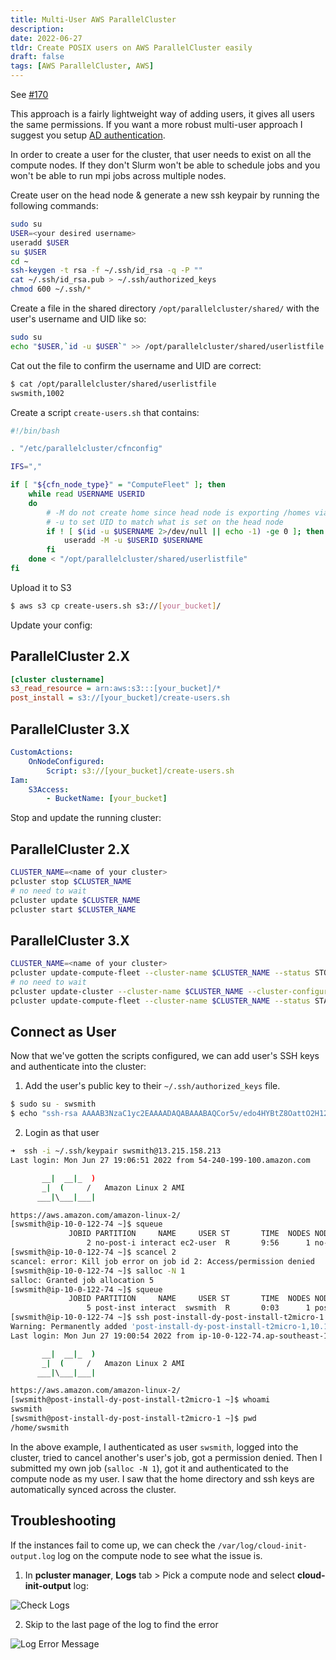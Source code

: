 ```yaml
---
title: Multi-User AWS ParallelCluster
description:
date: 2022-06-27
tldr: Create POSIX users on AWS ParallelCluster easily
draft: false
tags: [AWS ParallelCluster, AWS]
---
```


See [#170](https://github.com/aws/aws-parallelcluster/issues/170#issuecomment-364270330)

This approach is a fairly lightweight way of adding users, it gives all users the same permissions. If you want a more robust multi-user approach I suggest you setup [AD authentication](https://aws.amazon.com/blogs/opensource/managing-aws-parallelcluster-ssh-users-with-openldap/).

In order to create a user for the cluster, that user needs to exist on all the compute nodes. If they don't Slurm won't be able to schedule jobs and you won't be able to run mpi jobs across multiple nodes.

Create user on the head node & generate a new ssh keypair by running the following commands:

```bash
sudo su
USER=<your desired username>
useradd $USER
su $USER
cd ~
ssh-keygen -t rsa -f ~/.ssh/id_rsa -q -P ""
cat ~/.ssh/id_rsa.pub > ~/.ssh/authorized_keys
chmod 600 ~/.ssh/*
```

Create a file in the shared directory `/opt/parallelcluster/shared/` with the user's username and UID like so:

```bash
sudo su
echo "$USER,`id -u $USER`" >> /opt/parallelcluster/shared/userlistfile
```

Cat out the file to confirm the username and UID are correct:

```bash
$ cat /opt/parallelcluster/shared/userlistfile
swsmith,1002
```

Create a script `create-users.sh` that contains:

```bash
#!/bin/bash

. "/etc/parallelcluster/cfnconfig"

IFS=","

if [ "${cfn_node_type}" = "ComputeFleet" ]; then
    while read USERNAME USERID
    do
        # -M do not create home since head node is exporting /homes via NFS
        # -u to set UID to match what is set on the head node
        if ! [ $(id -u $USERNAME 2>/dev/null || echo -1) -ge 0 ]; then
            useradd -M -u $USERID $USERNAME
        fi
    done < "/opt/parallelcluster/shared/userlistfile"
fi
```

Upload it to S3

```bash
$ aws s3 cp create-users.sh s3://[your_bucket]/
```

Update your config:

## ParallelCluster 2.X

```ini
[cluster clustername]
s3_read_resource = arn:aws:s3:::[your_bucket]/*
post_install = s3://[your_bucket]/create-users.sh
```

## ParallelCluster 3.X

```yaml
CustomActions:
    OnNodeConfigured:
        Script: s3://[your_bucket]/create-users.sh
Iam:
    S3Access:
        - BucketName: [your_bucket]
```

Stop and update the running cluster:

## ParallelCluster 2.X

```bash
CLUSTER_NAME=<name of your cluster>
pcluster stop $CLUSTER_NAME
# no need to wait 
pcluster update $CLUSTER_NAME
pcluster start $CLUSTER_NAME
```

## ParallelCluster 3.X

```bash
CLUSTER_NAME=<name of your cluster>
pcluster update-compute-fleet --cluster-name $CLUSTER_NAME --status STOP_REQUESTED
# no need to wait 
pcluster update-cluster --cluster-name $CLUSTER_NAME --cluster-configuration /path/to/config.yaml
pcluster update-compute-fleet --cluster-name $CLUSTER_NAME --status START_REQUESTED
```

## Connect as User

Now that we've gotten the scripts configured, we can add user's SSH keys and authenticate into the cluster:

1. Add the user's public key to their `~/.ssh/authorized_keys` file.

```bash
$ sudo su - swsmith
$ echo "ssh-rsa AAAAB3NzaC1yc2EAAAADAQABAAABAQCor5v/edo4HYBtZ8OattO2H12o2kO2tRVDeHc5Odq7L6KUYy1hiZRJYD9wVNvwra656CtCQXaK3whD3NpRaVTg6/NccBvyYPNXw7XyZswC0LsQnn9JMxOi9twKA1iBHj44UupEZFw0MqBBIjg7Xn4pqTMrMcwpoFjWGfAPM4F22FIgMypMs3LCBJ37G0hfVvSlnFp1iV/VA9O5B+CGEWxBLX06QIjpO3nzTjToHlRYWVgqJ7086V3wbPkbaJi/FrXH0TJkZ/FC2rK7B7J0mEcImwv/ZQBIPs46rYaFyxA0F1VDLN+D73AHNJukz6wXtIj1iYbXEpqRH0j8fYLSl6i7" >> ~/.ssh/authorized_keys
```

2. Login as that user

```bash
➜  ssh -i ~/.ssh/keypair swsmith@13.215.158.213
Last login: Mon Jun 27 19:06:51 2022 from 54-240-199-100.amazon.com

       __|  __|_  )
       _|  (     /   Amazon Linux 2 AMI
      ___|\___|___|

https://aws.amazon.com/amazon-linux-2/
[swsmith@ip-10-0-122-74 ~]$ squeue
             JOBID PARTITION     NAME     USER ST       TIME  NODES NODELIST(REASON)
                 2 no-post-i interact ec2-user  R       9:56      1 no-post-install-dy-no-post-install-c5nlarge-1
[swsmith@ip-10-0-122-74 ~]$ scancel 2
scancel: error: Kill job error on job id 2: Access/permission denied
[swsmith@ip-10-0-122-74 ~]$ salloc -N 1
salloc: Granted job allocation 5
[swsmith@ip-10-0-122-74 ~]$ squeue
             JOBID PARTITION     NAME     USER ST       TIME  NODES NODELIST(REASON)
                 5 post-inst interact  swsmith  R       0:03      1 post-install-dy-post-install-t2micro-1
[swsmith@ip-10-0-122-74 ~]$ ssh post-install-dy-post-install-t2micro-1
Warning: Permanently added 'post-install-dy-post-install-t2micro-1,10.1.98.68' (ECDSA) to the list of known hosts.
Last login: Mon Jun 27 19:00:54 2022 from ip-10-0-122-74.ap-southeast-1.compute.internal

       __|  __|_  )
       _|  (     /   Amazon Linux 2 AMI
      ___|\___|___|

https://aws.amazon.com/amazon-linux-2/
[swsmith@post-install-dy-post-install-t2micro-1 ~]$ whoami
swsmith
[swsmith@post-install-dy-post-install-t2micro-1 ~]$ pwd
/home/swsmith
```

In the above example, I authenticated as user `swsmith`, logged into the cluster, tried to cancel another's user's job, got a permission denied. Then I submitted my own job (`salloc -N 1`), got it and authenticated to the compute node as my user. I saw that the home directory and ssh keys are automatically synced across the cluster.

## Troubleshooting

If the instances fail to come up, we can check the `/var/log/cloud-init-output.log` log on the compute node to see what the issue is.

1. In **pcluster manager**, **Logs** tab > Pick a compute node and select **cloud-init-output** log:

![Check Logs](/img/multi-user/check-logs.png)

2. Skip to the last page of the log to find the error

![Log Error Message](/img/multi-user/error-cloud-init-output.png)